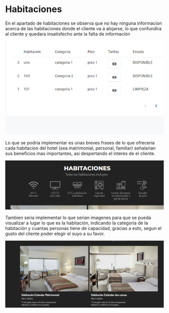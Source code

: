 # Habitaciones

En el apartado de habitaciones se observa que no hay ninguna informacion acerca de las habitaciones
donde el cliente va a alojarse, lo que confundira al cliente y quedara insatisfecho ante
la falta de información

![Info](./img/req1.png)

Lo que se podria implementar es unas breves frases de lo que ofreceria cada habitacion del hotel (sea matrimonial, personal, familiar)
señalarian sus beneficios mas importantes, asi despertando el interes de el cliente.

![Info](./img/req2.png)

Tambien seria implementar lo que serian imagenes para que se pueda visualizar a lugar lo que es la habitación, indicando la categoria de la habitación y cuantas personas tiene de capacidad, gracias a esto, segun el gusto del cliente poder elegir el suyo a su favor.

![Info](./img/req3.png)
